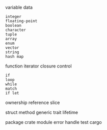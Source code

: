 variable
data

    integer
    floating-point
    boolean
    character
    tuple
    array
    enum
    vector
    string
    hash map

function
iterator
closure
control

    if
    loop
    while
    match
    if let

ownership
reference
slice

struct
method
generic
trait
lifetime

package
crate
module
error handle
test
cargo
